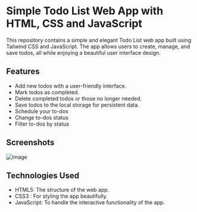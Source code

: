 # Simple Todo List Web App with HTML, CSS and JavaScript

This repository contains a simple and elegant Todo List web app built using Tailwind CSS and JavaScript. 
The app allows users to 
create, manage, and save todos, all while enjoying a beautiful user interface design.

## Features

- Add new todos with a user-friendly interface.
- Mark todos as completed.
- Delete completed todos or those no longer needed.
- Save todos to the local storage for persistent data.
- Schedule your to-dos
- Change to-dos status
- Filter to-dos by status


## Screenshots

![image](https://github.com/abdellatif-laghjaj/todo-list/assets/79521157/2bc510e2-5f2f-456b-acc2-31b8c8232d93)


## Technologies Used

- HTML5: The structure of the web app.
- CSS3 : For styling the app beautifully.
- JavaScript: To handle the interactive functionality of the app.



